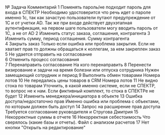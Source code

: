 №	Задача	Комментарий
1	Поменять пароль/не подходит пароль для входа в СПЕКТР	Необходимо удостоверится что речь идет о пароле именно 1с, так как зачастую пользователи путают предупреждение от 1С и от учетки AD. Так же при входе действует двухэтапная аутентификация, на первом шаге пользователи могу вводить пароль от 1С, а не от AD
2	Изменить статус заказа, соглашения, контрагента	
3	Изменить сумму, период соглашения. Сумму контрагента	
4	Закрыть заказ	Только если ошибка или проблема закрытия. Если не хватает прав то должны обращаться к коллегам, за кем закреплен заказ
5	Не удается отправить на согласование	
6	Отменить процесс согласования	
7	Перенаправить согласование	На кого перенаправить
8	Перенести визирование и задачи на время болезни или отпуска сотрудника	Нужен замещающий сотрудник и период
9	Выполнить обмен товарами	Номера лотов
10	Не передались цены товаров в CRM	Номера лотов
11	Не видно стока по товарам	Уточнить, в какой именно системе, если не СПЕКТР, то вопрос не к нам. Если фиктивный комплект, то стока в СПЕКТРе не будет
12	Изменить менеджера/инициатора в объекте	
13	Ошибка доступа/недостаточно прав	Именно ошибка или проблема с объектами, по которым должен быть доступ
14	Запрос на расширение прав доступа	Требуется согласование руководителя и Стругова Дмитрия
15	Некорректные суммы в отчете	
16	Некорректная себестоимость	Что сверялось (какие базы и отчеты). Файл с анализом расчетов
17	Нет кнопки "Открыть на редактирование"	
